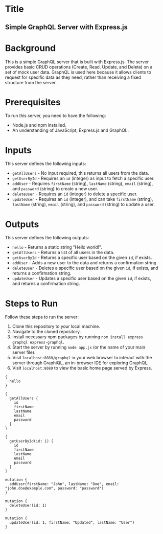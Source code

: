 # Title
## Simple GraphQL Server with Express.js

# Background
This is a simple GraphQL server that is built with Express.js. The server provides basic CRUD operations (Create, Read, Update, and Delete) on a set of mock user data. GraphQL is used here because it allows clients to request for specific data as they need, rather than receiving a fixed structure from the server.

# Prerequisites
To run this server, you need to have the following:
- Node.js and npm installed.
- An understanding of JavaScript, Express.js and GraphQL.

# Inputs
This server defines the following inputs:
- `getAllUsers` - No input required, this returns all users from the data.
- `getUserById` - Requires an `id` (integer) as input to fetch a specific user.
- `addUser` - Requires `firstName` (string), `lastName` (string), `email` (string), and `password` (string) to create a new user.
- `deleteUser` - Requires an `id` (integer) to delete a specific user.
- `updateUser` - Requires an `id` (integer), and can take `firstName` (string), `lastName` (string), `email` (string), and `password` (string) to update a user.

# Outputs
This server defines the following outputs:
- `hello` - Returns a static string "Hello world!".
- `getAllUsers` - Returns a list of all users in the data.
- `getUserById` - Returns a specific user based on the given `id`, if exists.
- `addUser` - Adds a new user to the data and returns a confirmation string.
- `deleteUser` - Deletes a specific user based on the given `id`, if exists, and returns a confirmation string.
- `updateUser` - Updates a specific user based on the given `id`, if exists, and returns a confirmation string.

# Steps to Run
Follow these steps to run the server:
1. Clone this repository to your local machine.
2. Navigate to the cloned repository.
3. Install necessary npm packages by running `npm install express graphql express-graphql`.
4. Start the server by running `node app.js` (or the name of your main server file).
5. Visit `localhost:8080/graphql` in your web browser to interact with the server through GraphiQL, an in-browser IDE for exploring GraphQL. 
6. Visit `localhost:8080` to view the basic home page served by Express.

```
{
  hello
}

{
  getAllUsers {
    id
    firstName
    lastName
    email
    password
  }
}

{
  getUserById(id: 1) {
    id
    firstName
    lastName
    email
    password
  }
}

mutation {
  addUser(firstName: "John", lastName: "Doe", email: "john.doe@example.com", password: "password") 
}

mutation {
  deleteUser(id: 1) 
}

mutation {
  updateUser(id: 1, firstName: "Updated", lastName: "User") 
}

```
